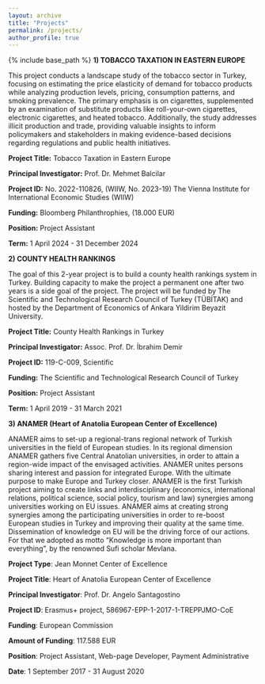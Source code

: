 ```yaml
---
layout: archive
title: "Projects"
permalink: /projects/
author_profile: true
---
```


{% include base_path %}
**1) TOBACCO TAXATION IN EASTERN EUROPE**

This project conducts a landscape study of the tobacco sector in Turkey, focusing on estimating the price elasticity of demand for tobacco products while analyzing production levels, pricing, consumption patterns, and smoking prevalence. The primary emphasis is on cigarettes, supplemented by an examination of substitute products like roll-your-own cigarettes, electronic cigarettes, and heated tobacco. Additionally, the study addresses illicit production and trade, providing valuable insights to inform policymakers and stakeholders in making evidence-based decisions regarding regulations and public health initiatives.

**Project Title:** Tobacco Taxation in Eastern Europe

**Principal Investigator:** Prof. Dr. Mehmet Balcilar

**Project ID:** No. 2022-110826, (WIIW, No. 2023-19)
                The Vienna Institute for International Economic Studies (WIIW)

**Funding:** Bloomberg Philanthrophies, (18.000 EUR)

**Position:** Project Assistant

**Term:** 1 April 2024 - 31 December 2024


**2) COUNTY HEALTH RANKINGS**

The goal of this 2-year project is to build a county health rankings system in Turkey. Building capacity to make the project a permanent one after two years is a side goal of the project. The project will be funded by The Scientific and Technological Research Council of Turkey (TÜBİTAK) and hosted by the Department of Economics of Ankara Yildirim Beyazit University.

**Project Title:** County Health Rankings in Turkey

**Principal Investigator:** Assoc. Prof. Dr. İbrahim Demir

**Project ID:** 119-C-009, Scientific

**Funding:** The Scientific and Technological Research Council of Turkey

**Position:** Project Assistant

**Term:** 1 April 2019 - 31 March 2021


**3) ANAMER (Heart of Anatolia European Center of Excellence)**

ANAMER aims to set-up a regional-trans regional network of Turkish universities in the field of European studies. In its regional dimension ANAMER gathers five Central Anatolian universities, in order to attain a region-wide impact of the envisaged activities. ANAMER unites persons sharing interest and passion for integrated Europe. With the ultimate purpose to make Europe and Turkey closer. ANAMER is the first Turkish project aiming to create links and interdisciplinary (economics, international relations, political science, social policy, tourism and law) synergies among universities working on EU issues. ANAMER aims at creating strong synergies among the participating universities in order to re-boost European studies in Turkey and improving their quality at the same time. Dissemination of knowledge on EU will be the driving force of our actions. For that we adopted as motto “Knowledge is more important than everything”, by the renowned Sufi scholar Mevlana.

**Project Type**: Jean Monnet Center of Excellence

**Project Title**: Heart of Anatolia European Center of Excellence

**Principal Investigator**: Prof. Dr. Angelo Santagostino

**Project ID**: Erasmus+ project, 586967-EPP-1-2017-1-TREPPJMO-CoE

**Funding**: European Commission

**Amount of Funding**: 117.588 EUR

**Position**: Project Assistant, Web-page Developer, Payment Administrative

**Date**: 1 September 2017 - 31 August 2020
